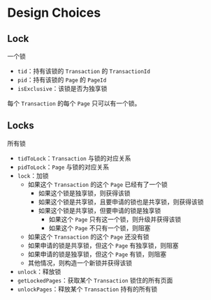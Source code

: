 # Design Choices
## Lock

一个锁
- `tid`：持有该锁的 `Transaction` 的 `TransactionId`
- `pid`：持有该锁的 `Page` 的 `PageId`
- `isExclusive`：该锁是否为独享锁

每个 `Transaction` 的每个 `Page` 只可以有一个锁。

## Locks

所有锁
- `tidToLock`：`Transaction` 与锁的对应关系
- `pidToLock`：`Page` 与锁的对应关系
- `lock`：加锁
  - 如果这个 `Transaction` 的这个 `Page` 已经有了一个锁
    - 如果这个锁是独享锁，则获得该锁
    - 如果这个锁是共享锁，且要申请的锁也是共享锁，则获得该锁
    - 如果这个锁是共享锁，但要申请的锁是独享锁
      - 如果这个 `Page` 只有这一个锁，则升级并获得该锁
      - 如果这个 `Page` 不只有一个锁，则阻塞
  - 如果这个 `Transaction` 的这个 `Page` 还没有锁
   - 如果申请的锁是共享锁，但这个 `Page` 有独享锁，则阻塞
   - 如果申请的锁是独享锁，但这个 `Page` 有锁，则阻塞
   - 其他情况，则构造一个新锁并获得该锁
- `unlock`：释放锁
- `getLockedPages`：获取某个 `Transaction` 锁住的所有页面
- `unlockPages`：释放某个 `Transaction` 持有的所有锁
